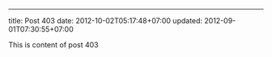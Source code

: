 ---
title: Post 403
date: 2012-10-02T05:17:48+07:00
updated: 2012-09-01T07:30:55+07:00

This is content of post 403